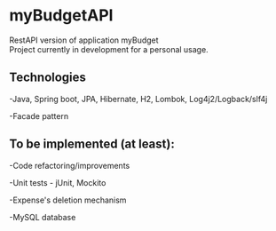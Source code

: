 # myBudgetAPI
RestAPI version of application myBudget  
Project currently in development for a personal usage.

## Technologies

-Java, Spring boot, JPA, Hibernate, H2, Lombok, Log4j2/Logback/slf4j

-Facade pattern

## To be implemented (at least):

-Code refactoring/improvements

-Unit tests - jUnit, Mockito

-Expense's deletion mechanism

-MySQL database
